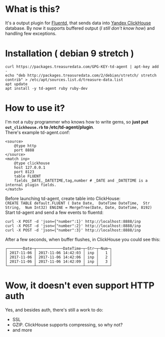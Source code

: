 # What is this?
It's a output plugin for [Fluentd](https://www.fluentd.org/), that sends data into [Yandex ClickHouse](clickhouse.yandex) database. By now it supports buffered output (*I still don't know how*) and handling few exceptions.

# Installation ( debian 9 stretch )

```
curl https://packages.treasuredata.com/GPG-KEY-td-agent | apt-key add -
echo "deb http://packages.treasuredata.com/2/debian/stretch/ stretch contrib" > /etc/apt/sources.list.d/treasure-data.list
apt update
apt install -y td-agent ruby ruby-dev
```

# How to use it?
I'm not a ruby programmer who knows how to write gems, so **just put `out_clickhouse.rb` to /etc/td-agent/plugin**.  
There's example td-agent.conf:
```
<source>
    @type http
    port 8888
</source>
<match inp>
    @type clickhouse
    host 127.0.0.1
    port 8123
    table FLUENT
    fields _DATE,_DATETIME,tag,number # _DATE and _DATETIME is a internal plugin fields.
</match>
```
Before launching td-agent, create table into ClickHouse:  
`CREATE TABLE default.FLUENT ( Date Date,  DateTime DateTime,  Str String,  Num Int32) ENGINE = MergeTree(Date, Date, DateTime, 8192)`  
Start td-agent and send a few events to fluentd:  
```
curl -X POST -d 'json={"number":1}' http://localhost:8888/inp
curl -X POST -d 'json={"number":2}' http://localhost:8888/inp
curl -X POST -d 'json={"number":3}' http://localhost:8888/inp
```
After a few seconds, when buffer flushes, in ClickHouse you could see this:
```:) SELECT * FROM FLUENT ;  
┌───────Date─┬────────────DateTime─┬─Str─┬─Num─┐  
│ 2017-11-06 │ 2017-11-06 14:42:03 │ inp │   1 │  
│ 2017-11-06 │ 2017-11-06 14:42:06 │ inp │   2 │  
│ 2017-11-06 │ 2017-11-06 14:42:09 │ inp │   3 │  
└────────────┴─────────────────────┴─────┴─────┘  
```
# Wow, it doesn't even support HTTP auth  
Yes, and besides auth, there's still a work to do:  
* SSL
* GZIP. ClickHouse supports compressing, so why not?
* and more
